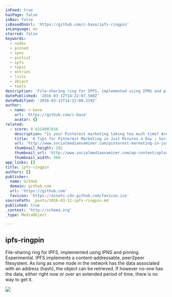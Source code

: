 ```yaml
---
inFeed: true
hasPage: false
inNav: false
isBasedOnUrl: 'https://github.com/c-base/ipfs-ringpin'
inLanguage: en
starred: false
keywords:
  - nodes
  - pinned
  - ipns
  - pinlist
  - ipfs
  - topic
  - entries
  - lists
  - object
  - tools
description: 'File-sharing ring for IPFS, implemented using IPNS and pinning. Experimental. IPFS implements a content-addressable, peer2peer filesystem. As long as some node in the network has the data associated with an address (hash), the object can be retrieved. If however no-one has the data, either right now or over an extended period of time, there is no way to get it.'
datePublished: '2016-03-12T14:22:07.560Z'
dateModified: '2016-03-12T14:22:00.319Z'
author:
  - name: c-base
    url: 'https://github.com/c-base'
    avatar: {}
related:
  - score: 0.6254007816
    description: "Is your Pinterest marketing taking too much time? Are you ready for a better Pinterest marketing plan? Time-saving Pinterest marketing tactics can deliver more results with less effort. In this article you'll discover six tactics to help you market on Pinterest in minutes a day."
    title: '6 Tips for Pinterest Marketing in Just Minutes a Day : Social Media Examiner'
    url: 'http://www.socialmediaexaminer.com/pinterest-marketing-in-just-minutes-a-day/'
    thumbnail_height: 292
    thumbnail_url: 'http://www.socialmediaexaminer.com/wp-content/uploads/2015/07/ig-pinterest-marketing-tips-560.png'
    thumbnail_width: 560
app_links: []
title: ipfs-ringpin
authors: []
publisher:
  name: GitHub
  domain: github.com
  url: 'https://github.com'
  favicon: 'https://assets-cdn.github.com/favicon.ico'
sourcePath: _posts/2016-03-12-ipfs-ringpin.md
published: true
_context: 'http://schema.org'
_type: MediaObject

---
```

<article style=""><h1>ipfs-ringpin</h1><p>File-sharing ring for IPFS, implemented using IPNS and pinning. Experimental. IPFS implements a content-addressable, peer2peer filesystem. As long as some node in the network has the data associated with an address (hash), the object can be retrieved. If however no-one has the data, either right now or over an extended period of time, there is no way to get it.</p><img src="https://s3-us-west-2.amazonaws.com/the-grid-img/p/cd3bc59d2ca65ea3b1e2913dd5b9c145f8e55837.jpg" /></article>